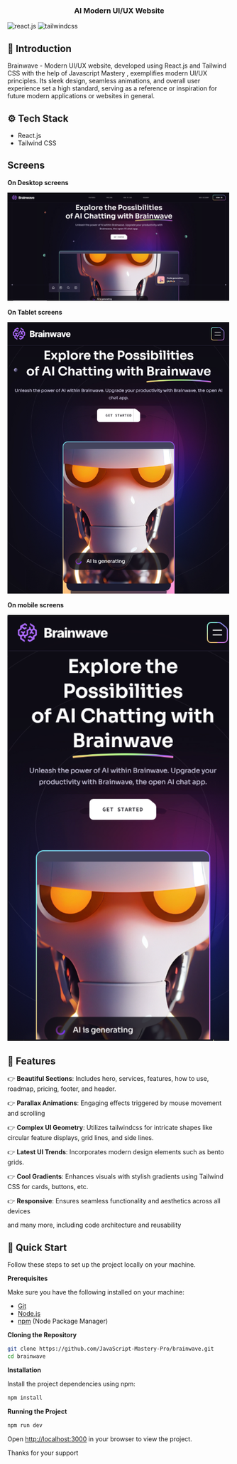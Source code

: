<h3 align="center"> AI Modern UI/UX Website</h3>

 <div>
    <img src="https://img.shields.io/badge/-React_JS-black?style=for-the-badge&logoColor=white&logo=react&color=61DAFB" alt="react.js" />
    <img src="https://img.shields.io/badge/-Tailwind_CSS-black?style=for-the-badge&logoColor=white&logo=tailwindcss&color=06B6D4" alt="tailwindcss" />
  </div>

## 🤖 Introduction

Brainwave - Modern UI/UX website, developed using React.js and Tailwind CSS with the help of Javascript Mastery , exemplifies modern UI/UX principles. Its sleek design, seamless animations, and overall user experience set a high standard, serving as a reference or inspiration for future modern applications or websites in general.

## ⚙️ Tech Stack

- React.js
- Tailwind CSS

## Screens

**On Desktop screens**

<img src="src/assets/previews/brainwave_lg.PNG" alt="Desktop Preview" width="500" />

**On Tablet screens**

<img src="src/assets/previews/brainwave_md.PNG" alt="Desktop Preview" width="500" />

**On mobile screens**

<img src="src/assets/previews/brainwave_sm.PNG" alt="Desktop Preview" width="500" />

## 🔋 Features

👉 **Beautiful Sections**: Includes hero, services, features, how to use, roadmap, pricing, footer, and header.

👉 **Parallax Animations**: Engaging effects triggered by mouse movement and scrolling

👉 **Complex UI Geometry**: Utilizes tailwindcss for intricate shapes like circular feature displays, grid lines, and side lines.

👉 **Latest UI Trends**: Incorporates modern design elements such as bento grids.

👉 **Cool Gradients**: Enhances visuals with stylish gradients using Tailwind CSS for cards, buttons, etc.

👉 **Responsive**: Ensures seamless functionality and aesthetics across all devices

and many more, including code architecture and reusability

## 🤸 Quick Start

Follow these steps to set up the project locally on your machine.

**Prerequisites**

Make sure you have the following installed on your machine:

- [Git](https://git-scm.com/)
- [Node.js](https://nodejs.org/en)
- [npm](https://www.npmjs.com/) (Node Package Manager)

**Cloning the Repository**

```bash
git clone https://github.com/JavaScript-Mastery-Pro/brainwave.git
cd brainwave
```

**Installation**

Install the project dependencies using npm:

```bash
npm install
```

**Running the Project**

```bash
npm run dev
```

Open [http://localhost:3000](http://localhost:3000) in your browser to view the project.

Thanks for your support